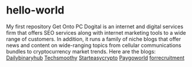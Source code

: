 # hello-world
My first repository
Get Onto PC Dogital is an internet and digital services firm that offers SEO services along with internet marketing tools to a wide range of customers. In addition, it runs a family of niche blogs that offer news and content on wide-ranging topics from cellular communications bundles to cryptocurrency market trends.
Here are the blogs:
[Dailybinaryhub](https://www.dailybinaryhub.com)
[Techsmoothy](https://www.techsmoothy.com)
[Starteasycrypto](https://www.starteasycrypto.com)
[Paygoworld](https://www.paygoworld.com)
[forrecruitment](https://www.forrecruitment.com.ng)
